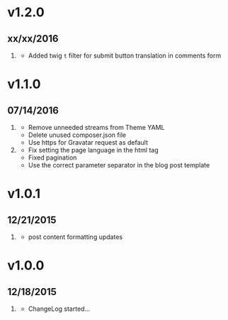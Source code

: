 # v1.2.0
## xx/xx/2016

1. [](#improved)
    * Added twig `t` filter for submit button translation in comments form

# v1.1.0
## 07/14/2016

1. [](#improved)
    * Remove unneeded streams from Theme YAML
    * Delete unused composer.json file
    * Use https for Gravatar request as default
1. [](#bugfix)
    * Fix setting the page language in the html tag
    * Fixed pagination
    * Use the correct parameter separator in the blog post template

# v1.0.1
## 12/21/2015

1. [](#bugfix)
    * post content formatting updates

# v1.0.0
## 12/18/2015

1. [](#new)
    * ChangeLog started...
